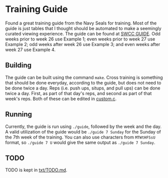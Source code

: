 # Training Guide

Found a great training guide from the Navy Seals for training. Most of the guide is just tables that
I thought should be automated to make a seemingly curated viewing experience. The guide can be found
at [SWCC GUIDE](https://www.sealswcc.com/training/navy-seal-swcc-physical-training-guide.html). Odd
weeks prior to week 26 use Example 1; even weeks prior to week 27 use Example 2; odd weeks after
week 26 use Example 3; and even weeks after week 27 use Example 4.

## Building

The guide can be built using the command `make`. Cross training is something that should be done
everyday, according to the guide, but does not need to be done twice a day. Reps (i.e. push ups,
situps, and pull ups) can be done twice a day. First, as part of that day's reps, and second as part
of that week's reps. Both of these can be edited in [custom.c](custom.c).

## Running

Currently, the guide is run using `./guide`, followed by the week and the day. A valid utilization
of the guide would be `./guide 7 Sunday` for the Sunday of the 7th week of the training. You can
also use characters from `MTWtHFSsU` format, so `./guide 7 U` would give the same output as `./guide
7 Sunday`.

## TODO

TODO is kept in [txt/TODO.md](txt/TODO.md).
